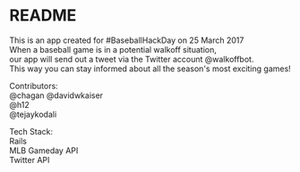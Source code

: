# README

This is an app created for #BaseballHackDay on 25 March 2017  
When a baseball game is in a potential walkoff situation,   
our app will send out a tweet via the Twitter account @walkoffbot.  
This way you can stay informed about all the season's most exciting games!  

Contributors:  
@chagan 
@davidwkaiser   
@h12  
@tejaykodali  

Tech Stack:  
Rails  
MLB Gameday API  
Twitter API  
